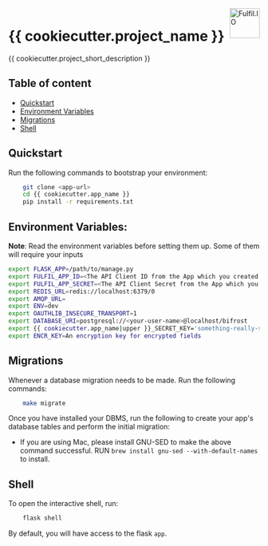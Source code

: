 <a href="https://fulfil.io/">
    <img src="https://cdn.fulfil.io/assets/logo/full-transparent.png" alt="Fulfil.IO" title="Fulfil.IO" align="right" height="60" />
</a>

# {{ cookiecutter.project_name }}

{{ cookiecutter.project_short_description }}

## Table of content

- [Quickstart](#quickstart)
- [Environment Variables](#environment_variables)
- [Migrations](#migrations)
- [Shell](#shell)

## Quickstart

Run the following commands to bootstrap your environment:

```sh
    git clone <app-url>
    cd {{ cookiecutter.app_name }}
    pip install -r requirements.txt
```

## Environment Variables:

  **Note**: Read the environment variables before setting them up. Some of them will require your inputs

  ```bash
  export FLASK_APP=/path/to/manage.py
  export FULFIL_APP_ID=<The API Client ID from the App which you created in the first step>
  export FULFIL_APP_SECRET=<The API Client Secret from the App which you created in the first step>
  export REDIS_URL=redis://localhost:6379/0
  export AMQP_URL=
  export ENV=dev
  export OAUTHLIB_INSECURE_TRANSPORT=1
  export DATABASE_URI=postgresql://<your-user-name>@localhost/bifrost
  export {{ cookiecutter.app_name|upper }}_SECRET_KEY='something-really-secret'
  export ENCR_KEY=An encryption key for encrypted fields
  ```

## Migrations

Whenever a database migration needs to be made. Run the following commands:

```sh
    make migrate
```
Once you have installed your DBMS, run the following to create your app's
database tables and perform the initial migration:

  - If you are using Mac, please install GNU-SED to make the above command successful. RUN `brew install gnu-sed --with-default-names` to install.

## Shell


To open the interactive shell, run:

```sh
    flask shell
```

By default, you will have access to the flask ``app``.
